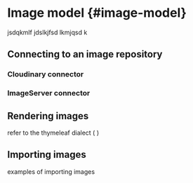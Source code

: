 # Image model {#image-model}

jsdqkmlf jdslkjfsd lkmjqsd k

## Connecting to an image repository

### Cloudinary connector



### ImageServer connector

## Rendering images

refer to the thymeleaf dialect \( \)

## Importing images

examples of importing images

